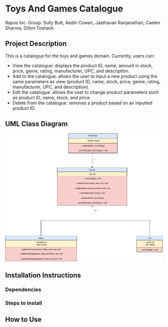 # Toys And Games Catalogue
Rapos Inc.
Group: Sully Butt, Aedin Cowan, Jaathavan Ranjanathan, Caelen Sharma, Dillon Toshack

## Project Description
This is a catalogue for the toys and games domain. Currently, users can:
- View the catalogue: displays the product ID, name, amount in stock, price, genre, rating, manufacturer, UPC, and description.
- Add to the catalogue: allows the user to input a new product using the same parameters as view (product ID, name, stock, price, genre, rating, manufacturer, UPC, and description).
- Edit the catalogue: allows the user to change product parameters such as product ID, name, stock, and price.
- Delete from the catalogue: removes a product based on an inputted product ID.
## UML Class Diagram
![Screenshot](SS_1.png)
## Installation Instructions

### Dependencies

### Steps to install

## How to Use

